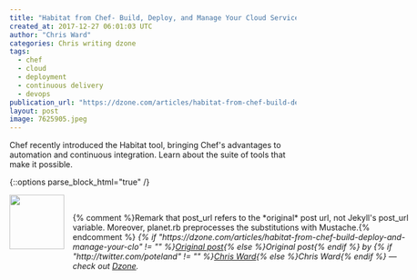 ```yaml
---
title: "Habitat from Chef- Build, Deploy, and Manage Your Cloud Services"
created_at: 2017-12-27 06:01:03 UTC
author: "Chris Ward"
categories: Chris writing dzone
tags: 
  - chef
  - cloud
  - deployment
  - continuous delivery
  - devops
publication_url: "https://dzone.com/articles/habitat-from-chef-build-deploy-and-manage-your-clo"
layout: post
image: 7625905.jpeg
---
```

Chef recently introduced the Habitat tool, bringing Chef's advantages to automation and continuous integration. Learn about the suite of tools that make it possible.


{::options parse_block_html="true" /}
<div class="author">
   <img src="http://www.rss-specifications.com/rss-spec-rss.gif" style="width: 96px; height: 96;">
   <span style="position: absolute; padding: 32px 15px;">{% comment %}Remark that post_url refers to the *original* post url, not Jekyll's post_url variable. Moreover, planet.rb preprocesses the substitutions with Mustache.{% endcomment %}
      <i>{% if "https://dzone.com/articles/habitat-from-chef-build-deploy-and-manage-your-clo" != "" %}<a href="https://dzone.com/articles/habitat-from-chef-build-deploy-and-manage-your-clo">Original post</a>{% else %}Original post{% endif %} by {% if "http://twitter.com/poteland" != "" %}<a href="http://twitter.com/poteland">Chris Ward</a>{% else %}Chris Ward{% endif %} &mdash; check out <a href="https://dzone.com">Dzone</a>.</i>
  </span>
</div>
